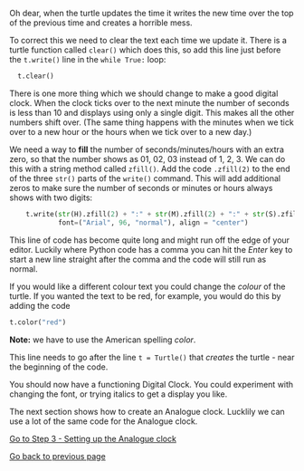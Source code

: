 Oh dear, when the turtle updates the time it writes the new time over the top of the previous time and creates a horrible mess.

To correct this we need to clear the text each time we update it. There is a turtle function called ```clear()``` which does this, so add this line just before the ```t.write()``` line in the ```while True:``` loop:

```python
  t.clear()
```

There is one more thing which we should change to make a good digital clock. When the clock ticks over to the next minute the number of seconds is less than 10 and displays using only a single digit. This makes all the other numbers shift over. (The same thing happens with the minutes when we tick over to a new hour or the hours when we tick over to a new day.)

We need a way to **fill** the number of seconds/minutes/hours with an extra zero, so that the number shows as 01, 02, 03 instead of 1, 2, 3. We can do this with a string method called ```zfill()```. Add the code ```.zfill(2)``` to the end of the three ```str()``` parts of the ```write()``` command. This will add additional zeros to make sure the number of seconds or minutes or hours always shows with two digits:

```python
    t.write(str(H).zfill(2) + ":" + str(M).zfill(2) + ":" + str(S).zfill(2),
            font=("Arial", 96, "normal"), align = "center")
```

This line of code has become quite long and might run off the edge of your editor. Luckily where Python code has a comma you can hit the *Enter* key to start a new line straight after the comma and the code will still run as normal.

If you would like a different colour text you could change the *colour* of the turtle. If you wanted the text to be red, for example, you would do this by adding the code

```python
t.color("red")
```

**Note:** we have to use the American spelling *color*.

This line needs to go after the line ```t = Turtle()``` that *creates* the turtle - near the beginning of the code.

You should now have a functioning Digital Clock. You could experiment with changing the font, or trying italics to get a display you like.

The next section shows how to create an Analogue clock. Lucklily we can use a lot of the same code for the Analogue clock.

[Go to Step 3 - Setting up the Analogue clock](../Step3-Setting-up-the-Analogue-clock)

[Go back to previous page](README3.md)